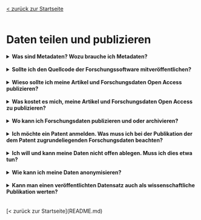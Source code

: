 [< zurück zur Startseite](README.md)
<br>
<br>
# Daten teilen und publizieren


<details markdown="block">
  <summary><b>Was sind Metadaten? Wozu brauche ich Metadaten?</b></summary>

Forschungsdaten sind nie selbsterklärend, sondern stets kontextabhängig. Ihnen beigefügte strukturierte Informationen, die den jeweiligen Kontext dokumentieren, werden als Metadaten (‚Daten über Daten‘) bezeichnet. Sie ermöglichen es Dritten (und Ihnen selbst nach längerer Zeit), Ihre Forschungsdaten verstehen, bewerten und nachnutzen zu können. In der Regel wird unterschieden zwischen
<br>
- bibliographischen Metadaten (z. B. Titel, Autor:in),
- Prozessmetadaten (z. B. Methodik, Arbeitsschritte),
- deskriptiven Metadaten (z. B. Inhalt, Entstehung) und
- administrativen Metadaten (z. B. Nutzungsbedingungen).

<br>
Viele Arbeits- und Fachbereiche haben sich auf Metadatenstandards, d. h. einheitliche und genau bestimmte Zusammenstellungen von Elementen zur Beschreibung von Daten, geeinigt. Die Spanne reicht dabei von recht generischen bis hin zu ausgeklügelten fachspezifischen Standards. Sie stellen Metadaten im Idealfall maschinenlesbar, durchsuchbar und formalisiert bereit. Fachrepositorien greifen diese Normen häufig auf. Übersichten zu Metadatenstandards sind im [Metadata Standards Catalog](https://rdamsc.bath.ac.uk/) und bei [FAIRsharing.org](https://fairsharing.org/) zu finden.

</details>
<br>

<details markdown="block">
  <summary><b>Sollte ich den Quellcode der Forschungssoftware mitveröffentlichen?</b></summary>

Seitens der Guten wissenschaftlichen Praxis besteht keine Publikationsverpflichtung von Forschungsdaten oder Quellcodes im Zusammenhang mit der verwendeten Forschungssoftware. Aus Gründen der Transparenz und Nachvollziehbarkeit kann es ratsam sein, im Rahmen von Forschungsprojekten entwickelte Software und den Quellcode der Forschungssoftware gemeinsam mit den Forschungsdaten zu veröffentlichen.
<br>
Bei veröffentlichter Forschungssoftware muss der Quellcode persistent, zitierbar und dokumentiert sein.
<br>
Quelle: [Leitlinien zur Sicherung guter wissenschaftlicher Praxis, Leitlinie 7 Erläuterung](https://doi.org/10.5281/zenodo.6472827)

</details>
<br>

<details markdown="block">
  <summary><b>Wieso sollte ich meine Artikel und Forschungsdaten Open Access publizieren?</b></summary>

Erkenntnisse aus der Wissenschaft sollten der Öffentlichkeit frei zur Verfügung stehen (und nicht hinter Bezahlbarrieren liegen). Open Access gewährleistet einen freien Zugang zu Wissen für alle und weltweit. Zudem fördert Open Access auch die Sichtbarkeit der eigenen Forschung, was zu Zitationsvorteilen führen kann. Diese und weitere Gründe finden Sie kompakt zusammengestellt unter [Open Access Network](https://open-access.network/informieren/open-access-grundlagen/gruende-und-vorbehalte).

</details>
<br>

<details markdown="block">
  <summary><b>Was kostet es mich, meine Artikel und Forschungsdaten Open Access zu publizieren?</b></summary>

Für die Jahre 2019-2021 lagen die Kosten für wissenschaftlich begutachtete Artikel in Goldenen Open Access Zeitschriften durchschnittlich bei netto 1.800 - 2.000 EUR. Eventuell hat Ihre Hochschule einen Vertrag mit der Verlagsgesellschaft, welcher einen Rabatt auf die "Article Processing Charge" gewährt. Nehmen Sie hierzu Kontakt mit Ihrer Bibliothek auf.
<br>
[Verteilung der Gold OA-APCs in Deutschland](https://open-access-monitor.de/)
<br>
Für die Open Access Publikation von Forschungsdaten in Repositorien können abhängig vom Anbieter und Umfang Kosten anfallen (siehe auch: Wo kann ich Forschungsdaten publizieren und oder archivieren?).

</details>
<br>

<details markdown="block">
  <summary><b>Wo kann ich Forschungsdaten publizieren und oder archivieren?</b></summary>

[Re3data](https://www.re3data.org/) als Repositorien-Lexikon bietet einen umfassenden Überblick über generische wie auch fachspezifische Repositorien für die Veröffentlichung und Archivierung von Forschungsdaten.
Zudem besteht die Möglichkeit, Forschungsdaten über Data Journals zu publizieren. Eine Übersicht von Data Journals finden Sie [hier](https://www.forschungsdaten.org/index.php/Data_Journals).
<br>
Im Rahmen der Datenpublikation oder Datenarchivierung bei externen Repositorien erfolgt unter Umständen eine Datenkuratierung.

</details>
<br>

<details markdown="block">
  <summary><b>Ich möchte ein Patent anmelden. Was muss ich bei der Publikation der dem Patent zugrundeliegenden Forschungsdaten beachten?</b></summary>

Vor der Veröffentlichung von Forschungsergebnissen und Forschungsdaten werden diese auf ihre Patentfähigkeit und auf ihr Verwertungspotential überprüft, um die Veröffentlichung ggf. zu einem späteren Zeitpunkt nach Schutzrechtssicherung anzustreben oder im Einzelfall auf eine Veröffentlichung zu verzichten. Kontaktieren Sie möglichst frühzeitig die entsprechenden Ansprechpersonen/Stellen an Ihrer Einrichtung.

</details>
<br>

<details markdown="block">
  <summary><b>Ich will und kann meine Daten nicht offen ablegen. Muss ich dies etwa tun?</b></summary>

Offen ist nicht gleich offen. Allgemein gilt das Prinzip "so offen wie möglich, so geschlossen wie nötig". Eine Datenablage bzw. Datenpublikation ist auch unter Zugriffsbeschränkungen möglich. Zugriff wird bspw. bei berechtigtem Forschungsinteresse und Freigabe durch den:die Primärforscher:in gewährt. Die Beschränkung des Zugriffs erfolgt nach Klassen. Wie so etwas aussieht, zeigt das [Beispiel von GESIS](https://www.gesis.org/datenservices/ueber-die-datenservices/standards-und-workflows-datenservices/datenzugaenge-access).

</details>
<br>

<details markdown="block">
  <summary><b>Wie kann ich meine Daten anonymisieren?</b></summary>

Anonymisierung meint die Entfernung jeglichen Personenbezugs aus Forschungsdaten. Das [Forschungsdatenzentrum Bildung](https://www.forschungsdaten-bildung.de/anonymisieren-pseudonymisieren) stellt Anleitungen zur Anonymisierung qualitativer und quantitativer Daten zur Verfügung. [Amnesia](https://amnesia.openaire.eu/) ist ein von OpenAIRE angebotenes Tool, das Forschende bei der Anonymisierung ihrer Daten unterstützt. Qualiservice stellt mit [QualiAnon](https://www.qualiservice.org/de/helpdesk/webinar/tools.html) ebenfalls ein solches Tool bereit. Schließlich listet der [Toolpool Gesundheitsforschung](https://www.toolpool-gesundheitsforschung.de/suche?term=anonymisierung) eine Reihe von Werkzeugen, Software und Services rund um das Thema.

</details>
<br>

<details markdown="block">
  <summary><b>Kann man einen veröffentlichten Datensatz auch als wissenschaftliche Publikation werten?</b></summary>

In ihren von den Hochschulen umzusetzenden Leitlinien zur Sicherung guter wissenschaftlicher Praxis stellt die [DFG](https://www.dfg.de/foerderung/grundlagen_rahmenbedingungen/gwp/) Publikationen in Datenrepositorien explizit an die Seite von Publikationen in Büchern und Fachzeitschriften (Leitlinie 17). Die wissenschaftserhebliche Mitwirkung an der "Erarbeitung, Erhebung, Beschaffung, Bereitstellung der Daten" begründet zudem Autor:innenschaft an einer wissenschaftlichen Publikation (Leitlinie 16). Die Sektion "Ethical, Legal & Social Aspects" der [Nationalen Forschungsdateninfrastruktur (NFDI)](https://www.nfdi.de/wp-content/uploads/2023/05/NFDI-Stellungnahme-zum-Forschungsdatengesetz.pdf) spricht sich für eine "gleichwertige Anerkennung von zitierbaren FAIRen Datenpublikationen (z.B. in den References der Journale)" aus: "Zudem sollten Datenpublikationen (z.B. im beruflichen Lebenslauf) und auch entwickelte Softwareprodukte einen ebenso hohen Stellenwert wie ein veröffentlichter wissenschaftlicher Artikel einnehmen" (S. 7). Maßgebende Wissenschaftsorganisationen bereiten also den Weg, dass Datenpublikationen als (eigenständige) wissenschaftliche Publikationen gewertet werden. Wichtig für die entsprechende Würdigung einer Datenveröffentlichung ist in jedem Fall eine angemesse Qualitätssicherung (Qualitätsstandards, Peer Review o.ä.).
<br>
Die Anerkennung eines Datensatzes als wissenschaftliche Publikation kann aktuell je nach Fachdisziplin variieren. Auch die spezifischen Anforderungen und Standards können unterschiedlich sein. Durch eine qualitätsgesicherte Veröffentlichungspraxis sowie durch Einforderung und Gewährung von Anerkennung für Datenpublikationen (z.B. gegenüber Kolleg:innen, Fachverbänden, Hochschulen, Fördermittelgebern) können Wissenschaftler:innen durchaus Einfluss auf entsprechende Entwicklungen nehmen.

</details>
<br>
<br>
[< zurück zur Startseite](README.md)
<br>

